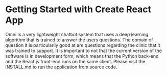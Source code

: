 # Getting Started with Create React App

Omni is a very lightweight chatbot system that uses a deep learning algorithm that is trained to answer the users questions. 
The domain of question it is particularlly good at are questions regarding the clinic that it was trained to support. It is 
important to not that the current version of the software is in development form, which means that the Python back-end and 
the React.js front-end runs on the same client. Please visit the INSTALL.md to run the application from source code. 